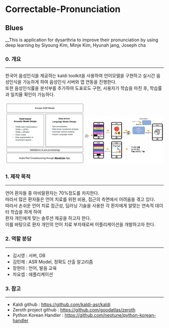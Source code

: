 # Correctable-Pronunciation
## Blues

__This is application for dysarthria to improve their pronunciation by using deep learning
by Siyoung Kim, Minje Kim, Hyunah jang, Joseph cha

### 0. 개요
------------------------------
한국어 음성인식을 제공하는 kaldi toolkit을 사용하여 언어모델을 구현하고 실시간 음성인식을 가능하게 하여 음성인식 서버와 앱 연동을 진행한다.               
또한 음성인식률을 분석부를 추가하여 도표로도 구현, 사용자가 학습을 마친 후, 학습률과 일치율 확인이 가능하다.

<img src="/images/Zeroth.png" width="50%"><img src="/images/AppDesign.png" width="50%">


### 1. 제작 목적
------------------------------
언어 환자들 중 마비말환자는 70%정도를 차지한다.             
따라서 많은 환자들은 언어 치료를 위한 비용, 접근의 측면에서 어려움을 겪고 있다.                  
따라서 손쉬운 언어 치료 접근성, 딥러닝 기술을 사용한 각 환자에게 알맞는 연속적 데이터 학습을 하게 하여                       
환자 개인에게 맞는 솔루션 제공을 하고자 한다.              
이를 바탕으로 환자 개인의 언어 치료 부자재로써 어플리케이션을 개발하고자 한다. 

### 2. 역할 분담
------------------------------
 * 김시영 : 서버, DB 
 * 김민제 : ASR Model, 정확도 산출 알고리즘
 * 장현아 : 언어, 발음 교육 
 * 차요셉 : 애플리케이션

### 3. 참고
------------------------------
 * Kaldi github : https://github.com/kaldi-asr/kaldi
 * Zeroth project github : https://github.com/goodatlas/zeroth
 * Python Korean Handler : https://github.com/neotune/python-korean-handler
